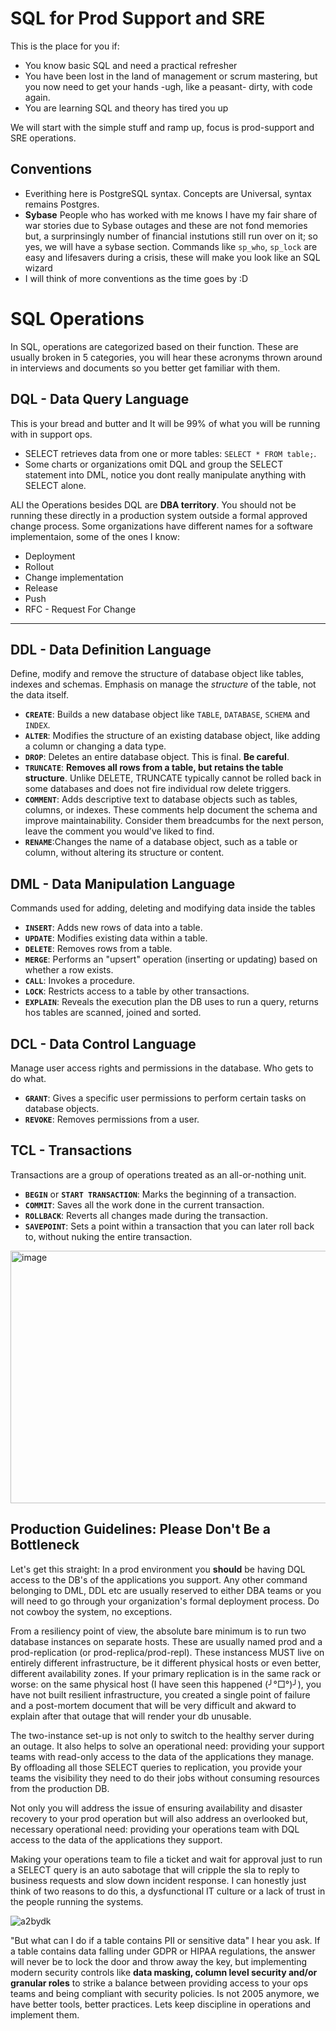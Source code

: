 # SQL for Prod Support and SRE

This is the place for you if:

- You know basic SQL and need a practical refresher
- You have been lost in the land of management or scrum mastering, but you now need to get your hands -ugh, like a peasant- dirty, with code again.
- You are learning SQL and theory has tired you up

We will start with the simple stuff and ramp up, focus is prod-support and SRE operations.

## Conventions

- Everithing here is PostgreSQL syntax. Concepts are Universal, syntax remains Postgres.
- **Sybase** People who has worked with me knows I have my fair share of war stories due to Sybase outages and these are not fond memories but, a surprinsingly number of financial instutions still run over on it; so yes, we will have a sybase section. Commands like `sp_who`, `sp_lock` are easy and lifesavers during a crisis, these will make you look like an SQL wizard
- I will think of more conventions as the time goes by :D

# SQL Operations

In SQL, operations are categorized based on their function. These are usually broken in 5 categories, you will hear these acronyms thrown around in interviews and documents so you better get familiar with them.

## DQL - Data Query Language

This is your bread and butter and It will be 99% of what you will be running with in support ops.  
- SELECT retrieves data from one or more tables: `SELECT * FROM table;`.
- Some charts or organizations omit DQL and group the SELECT statement into DML, notice you dont really manipulate anything with SELECT alone.

ALl the Operations besides DQL are **DBA territory**. You should not be running these directly in a production system outside a formal approved change process. Some organizations have different names for a software implementaion, some of the ones I know: 

- Deployment
- Rollout
- Change implementation
- Release
- Push
- RFC - Request For Change

---------------------------

## DDL - Data Definition Language
Define, modify and remove the structure of database object like tables, indexes and schemas. Emphasis on manage the *structure* of the table, not the data itself.
- **`CREATE`**: Builds a new database object like `TABLE`, `DATABASE`, `SCHEMA` and `INDEX`.
- **`ALTER`**: Modifies the structure of an existing database object, like adding a column or changing a data type.
- **`DROP`**: Deletes an entire database object. This is final. **Be careful**.
- **`TRUNCATE`**: **Removes all rows from a table, but retains the table structure**. Unlike DELETE, TRUNCATE typically cannot be rolled back in some databases and does not fire individual row delete triggers. 
- **`COMMENT`**: Adds descriptive text to database objects such as tables, columns, or indexes. These comments help document the schema and improve maintainability. Consider them breadcumbs for the next person, leave the comment you would've liked to find.
- **`RENAME`**:Changes the name of a database object, such as a table or column, without altering its structure or content. 

## DML - Data Manipulation Language
Commands used for adding, deleting and modifying data inside the tables

- **`INSERT`**: Adds new rows of data into a table.
- **`UPDATE`**: Modifies existing data within a table.
- **`DELETE`**: Removes rows from a table.
- **`MERGE`**: Performs an "upsert" operation (inserting or updating) based on whether a row exists.
- **`CALL`**: Invokes a procedure.
- **`LOCK`**: Restricts access to a table by other transactions.
- **`EXPLAIN`**: Reveals the execution plan the DB uses to run a query, returns hos tables are scanned, joined and sorted. 

## DCL - Data Control Language
Manage user access rights and permissions in the database. Who gets to do what.

- **`GRANT`**: Gives a specific user permissions to perform certain tasks on database objects.
- **`REVOKE`**: Removes permissions from a user.

## TCL - Transactions 
Transactions are a group of operations treated as an all-or-nothing unit.

- **`BEGIN`** or **`START TRANSACTION`**: Marks the beginning of a transaction.
- **`COMMIT`**: Saves all the work done in the current transaction.
- **`ROLLBACK`**: Reverts all changes made during the transaction.
- **`SAVEPOINT`**: Sets a point within a transaction that you can later roll back to, without nuking the entire transaction.

<img width="725" height="404" alt="image" src="https://github.com/user-attachments/assets/060cbf56-2675-4c8d-a2b8-08218d4e5508" />

## Production Guidelines: Please Don't Be a Bottleneck

Let's get this straight: In a prod environment you **should** be having DQL access to the DB's of the applications you support. Any other command belonging to DML, DDL etc are usually reserved to either DBA teams or you will need to go through your organization's formal deployment process. Do not cowboy the system, no exceptions.

From a resiliency point of view, the absolute bare minimum is to run two database instances on separate hosts. These are usually named prod and a prod-replication (or prod-replica/prod-repl). These instancess MUST live on entirely different infrastructure, be it different physical hosts  or even better, different availability zones. If your primary replication is in the same rack or worse: on the same physical host (I have seen this happened (╯°□°)╯), you have not built resilient infrastructure, you created a single point of failure and a post-mortem document that will be very difficult and akward to explain after that outage that will render your db unusable.

The two-instance set-up is not only to switch to the healthy server during an outage. It also helps to solve an operational need: providing your support teams with read-only access to the data of the applications they manage. By offloading all those SELECT queries to replication, you provide your teams the visibility they need to do their jobs without consuming resources from the production DB. 

Not only you will address the issue of ensuring availability and disaster recovery to your prod operation but will also address an overlooked but, necessary operational need: providing your operations team with DQL access to the data of the applications they support. 

Making your operations team to file a ticket and wait for approval just to run a SELECT query is an auto sabotage that will cripple the sla to reply to business requests and slow down incident response. I can honestly just think of two reasons to do this, a dysfunctional IT culture or a  lack of trust in the people running the systems.

![a2bydk](https://github.com/user-attachments/assets/17935f96-071e-4e3b-81cc-4f39716a1efe)

"But what can I do if a table contains PII or sensitive data" I hear you ask. If a table contains data falling under GDPR or HIPAA regulations, the answer will never be to lock the door and throw away the key, but implementing modern security controls like **data masking, column level security and/or granular roles** to strike a balance between providing access to your ops teams and being compliant with security policies. Is not 2005 anymore, we have better tools, better practices. Lets keep discipline in operations and implement them.

